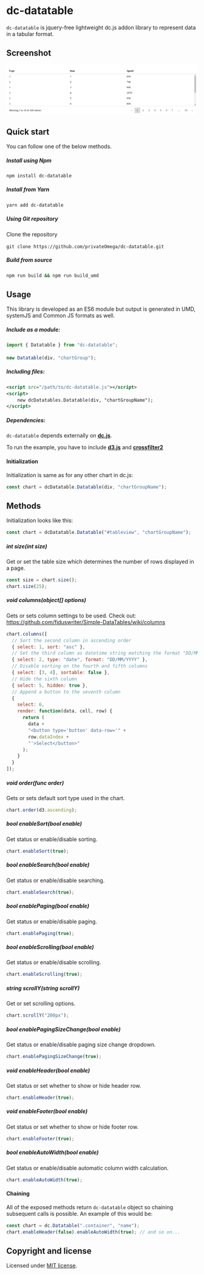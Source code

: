 # dc-datatable

`dc-datatable` is jquery-free lightweight dc.js addon library to represent data in a tabular format.

## Screenshot

![Screenshot](screenshot.png)

## Quick start

You can follow one of the below methods.

##### Install using Npm

```bash
npm install dc-datatable
```

##### Install from Yarn

```bash
yarn add dc-datatable
```

##### Using Git repository

Clone the repository

`git clone https://github.com/privateOmega/dc-datatable.git`

##### Build from source

```bash
npm run build && npm run build_umd
```

## Usage

This library is developed as an ES6 module but output is generated in UMD, systemJS and Common JS formats as well.

##### Include as a module:

```javascript
import { Datatable } from "dc-datatable";

new Datatable(div, "chartGroup");
```

##### Including files:

```xml
<script src="/path/to/dc-datatable.js"></script>
<script>
	new dcDatatables.Datatable(div, "chartGroupName");
</script>
```

##### Dependencies:

`dc-datatable` depends externally on **[dc.js](https://github.com/dc-js/dc.js)**.

To run the example, you have to include **[d3.js](https://github.com/d3/d3)** and **[crossfilter2](https://github.com/crossfilter/crossfilter)**

#### Initialization

Initialization is same as for any other chart in dc.js:

```javascript
const chart = dcDatatable.Datatable(div, "chartGroupName");
```

## Methods

Initialization looks like this:

```javascript
const chart = dcDatatable.Datatable("#tableview", "chartGroupName");
```

##### int size(int size)

Get or set the table size which determines the number of rows displayed in a page.

```javascript
const size = chart.size();
chart.size(25);
```

##### void columns(object[] options)

Gets or sets column settings to be used. Check out: https://github.com/fiduswriter/Simple-DataTables/wiki/columns

```javascript
chart.columns([
  // Sort the second column in ascending order
  { select: 1, sort: "asc" },
  // Set the third column as datetime string matching the format "DD/MM/YYY"
  { select: 2, type: "date", format: "DD/MM/YYYY" },
  // Disable sorting on the fourth and fifth columns
  { select: [3, 4], sortable: false },
  // Hide the sixth column
  { select: 5, hidden: true },
  // Append a button to the seventh column
  {
    select: 6,
    render: function(data, cell, row) {
      return (
        data +
        "<button type='button' data-row='" +
        row.dataIndex +
        "'>Select</button>"
      );
    }
  }
]);
```

##### void order(func order)

Gets or sets default sort type used in the chart.

```javascript
chart.order(d3.ascending);
```

##### bool enableSort(bool enable)

Get status or enable/disable sorting.

```javascript
chart.enableSort(true);
```

##### bool enableSearch(bool enable)

Get status or enable/disable searching.

```javascript
chart.enableSearch(true);
```

##### bool enablePaging(bool enable)

Get status or enable/disable paging.

```javascript
chart.enablePaging(true);
```

##### bool enableScrolling(bool enable)

Get status or enable/disable scrolling.

```javascript
chart.enableScrolling(true);
```

##### string scrollY(string scrollY)

Get or set scrolling options.

```javascript
chart.scrollY("200px");
```

##### bool enablePagingSizeChange(bool enable)

Get status or enable/disable paging size change dropdown.

```javascript
chart.enablePagingSizeChange(true);
```

##### void enableHeader(bool enable)

Get status or set whether to show or hide header row.

```javascript
chart.enableHeader(true);
```

##### void enableFooter(bool enable)

Get status or set whether to show or hide footer row.

```javascript
chart.enableFooter(true);
```

##### bool enableAutoWidth(bool enable)

Get status or enable/disable automatic column width calculation.

```javascript
chart.enableAutoWidth(true);
```

#### Chaining

All of the exposed methods return `dc-datatable` object so chaining subsequent calls is possible.
An example of this would be:

```javascript
const chart = dc.Datatable(".container", "name");
chart.enableHeader(false).enableAutoWidth(true); // and so on...
```

## Copyright and license

Licensed under [MIT license](LICENSE).
